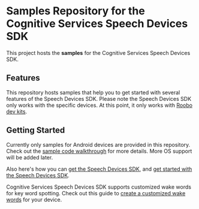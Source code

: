 # Samples Repository for the Cognitive Services Speech Devices SDK

This project hosts the **samples** for the Cognitive Services Speech Devices SDK.

## Features

This repository hosts samples that help you to get started with several features of the Speech Devices SDK. Please note the Speech Devices SDK only works with the specific devices. At this point, it only works with [Roobo dev kits](http://ddk.roobo.com/).

## Getting Started

Currently only samples for Android devices are provided in this repository. Check out the [sample code walkthrough](https://github.com/Azure-Samples/Cognitive-Services-Speech-Devices-SDK/blob/master/Samples/Android/Speech%20Devices%20SDK%20Starter%20App/Sample_Code_Walkthrough.md) for more details. More OS support will be added later.

Also here's how you can [get the Speech Devices SDK](https://aka.ms/sdsdk-get), and [get started with the Speech Devices SDK](https://docs.microsoft.com/en-us/azure/cognitive-services/speech-service/speech-devices-sdk-qsg).

Cognitive Services Speech Devices SDK supports customized wake words for key word spotting. Check out this guide to [create a customized wake words](https://aka.ms/sdsdk-kws) for your device.
